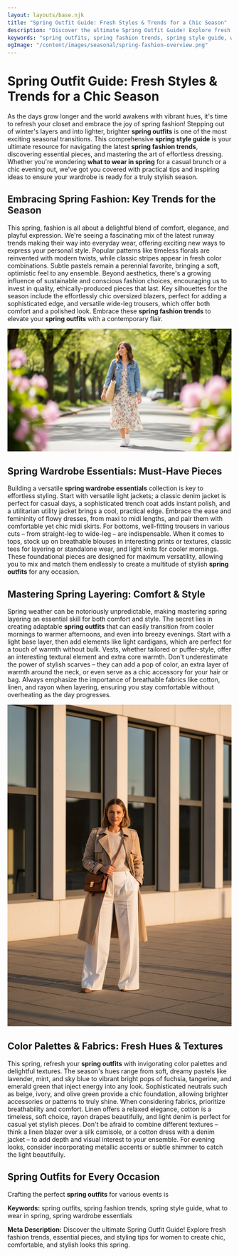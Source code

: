 ```yaml
---
layout: layouts/base.njk
title: "Spring Outfit Guide: Fresh Styles & Trends for a Chic Season"
description: "Discover the ultimate Spring Outfit Guide! Explore fresh fashion trends, essential pieces, and styling tips for women to create chic, comfortable, and stylish looks this spring."
keywords: "spring outfits, spring fashion trends, spring style guide, what to wear in spring, spring wardrobe essentials"
ogImage: "/content/images/seasonal/spring-fashion-overview.png"
---
```


# Spring Outfit Guide: Fresh Styles & Trends for a Chic Season

As the days grow longer and the world awakens with vibrant hues, it's time to refresh your closet and embrace the joy of spring fashion! Stepping out of winter's layers and into lighter, brighter **spring outfits** is one of the most exciting seasonal transitions. This comprehensive **spring style guide** is your ultimate resource for navigating the latest **spring fashion trends**, discovering essential pieces, and mastering the art of effortless dressing. Whether you're wondering **what to wear in spring** for a casual brunch or a chic evening out, we've got you covered with practical tips and inspiring ideas to ensure your wardrobe is ready for a truly stylish season.

## Embracing Spring Fashion: Key Trends for the Season

This spring, fashion is all about a delightful blend of comfort, elegance, and playful expression. We're seeing a fascinating mix of the latest runway trends making their way into everyday wear, offering exciting new ways to express your personal style. Popular patterns like timeless florals are reinvented with modern twists, while classic stripes appear in fresh color combinations. Subtle pastels remain a perennial favorite, bringing a soft, optimistic feel to any ensemble. Beyond aesthetics, there's a growing influence of sustainable and conscious fashion choices, encouraging us to invest in quality, ethically-produced pieces that last. Key silhouettes for the season include the effortlessly chic oversized blazers, perfect for adding a sophisticated edge, and versatile wide-leg trousers, which offer both comfort and a polished look. Embrace these **spring fashion trends** to elevate your **spring outfits** with a contemporary flair.

![Woman in a stylish spring layered outfit walking outdoors.](/content/images/seasonal/spring-fashion-overview.png)

## Spring Wardrobe Essentials: Must-Have Pieces

Building a versatile **spring wardrobe essentials** collection is key to effortless styling. Start with versatile light jackets; a classic denim jacket is perfect for casual days, a sophisticated trench coat adds instant polish, and a utilitarian utility jacket brings a cool, practical edge. Embrace the ease and femininity of flowy dresses, from maxi to midi lengths, and pair them with comfortable yet chic midi skirts. For bottoms, well-fitting trousers in various cuts – from straight-leg to wide-leg – are indispensable. When it comes to tops, stock up on breathable blouses in interesting prints or textures, classic tees for layering or standalone wear, and light knits for cooler mornings. These foundational pieces are designed for maximum versatility, allowing you to mix and match them endlessly to create a multitude of stylish **spring outfits** for any occasion.

## Mastering Spring Layering: Comfort & Style

Spring weather can be notoriously unpredictable, making mastering spring layering an essential skill for both comfort and style. The secret lies in creating adaptable **spring outfits** that can easily transition from cooler mornings to warmer afternoons, and even into breezy evenings. Start with a light base layer, then add elements like light cardigans, which are perfect for a touch of warmth without bulk. Vests, whether tailored or puffer-style, offer an interesting textural element and extra core warmth. Don't underestimate the power of stylish scarves – they can add a pop of color, an extra layer of warmth around the neck, or even serve as a chic accessory for your hair or bag. Always emphasize the importance of breathable fabrics like cotton, linen, and rayon when layering, ensuring you stay comfortable without overheating as the day progresses.

![Woman wearing a classic beige trench coat and wide-leg trousers.](/content/images/seasonal/spring-trench-coat-style.png)

## Color Palettes & Fabrics: Fresh Hues & Textures

This spring, refresh your **spring outfits** with invigorating color palettes and delightful textures. The season's hues range from soft, dreamy pastels like lavender, mint, and sky blue to vibrant bright pops of fuchsia, tangerine, and emerald green that inject energy into any look. Sophisticated neutrals such as beige, ivory, and olive green provide a chic foundation, allowing brighter accessories or patterns to truly shine. When considering fabrics, prioritize breathability and comfort. Linen offers a relaxed elegance, cotton is a timeless, soft choice, rayon drapes beautifully, and light denim is perfect for casual yet stylish pieces. Don't be afraid to combine different textures – think a linen blazer over a silk camisole, or a cotton dress with a denim jacket – to add depth and visual interest to your ensemble. For evening looks, consider incorporating metallic accents or subtle shimmer to catch the light beautifully.

## Spring Outfits for Every Occasion

Crafting the perfect **spring outfits** for various events is

**Keywords:** spring outfits, spring fashion trends, spring style guide, what to wear in spring, spring wardrobe essentials

**Meta Description:** Discover the ultimate Spring Outfit Guide! Explore fresh fashion trends, essential pieces, and styling tips for women to create chic, comfortable, and stylish looks this spring.

